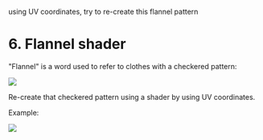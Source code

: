 using UV coordinates, try to re-create this flannel pattern

# 6. Flannel shader

"Flannel" is a word used to refer to clothes with a checkered pattern:

![](https://user-images.githubusercontent.com/914228/138989125-1674fee5-b06d-4360-8ef1-afa40d9fa0cb.png)

Re-create that checkered pattern using a shader by using UV coordinates.

Example:

![](https://user-images.githubusercontent.com/914228/138989703-01f9f8d5-dd19-438b-9b0b-26990d8f62f4.png)
